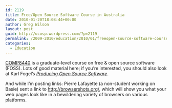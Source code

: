 ```yaml
---
id: 2119
title: Free/Open Source Software Course in Australia
date: 2010-01-20T18:08:44+00:00
author: Greg Wilson
layout: post
guid: http://ucosp.wordpress.com/?p=2119
permalink: /2009-2010/education/2010/01/freeopen-source-software-course-in-australia/
categories:
  - Education
---
```

[COMP8440](http://cs.anu.edu.au/students/comp8440/lectures.php) is a graduate-level course on free & open source software (FOSS). Lots of good material here; if you&#8217;re interested, you should also look at Karl Fogel&#8217;s [_Producing Open Source Software_](http://producingoss.com/).

And while I&#8217;m posting links: Pierre Lafayette (a non-student working on Basie) sent a link to <http://browsershots.org/>, which will show you what your web pages look like in a bewildering variety of browsers on various platforms.